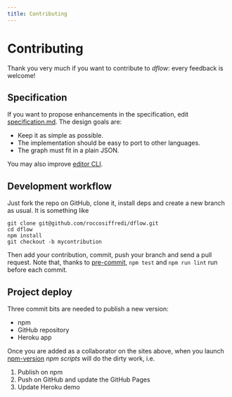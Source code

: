 ```yaml
---
title: Contributing
---
```


# Contributing

Thank you very much if you want to contribute to *dflow*: every feedback is welcome!

## Specification

If you want to propose enhancements in the specification, edit [specification.md](https://github.com/fibo/dflow/blob/master/gh-pages/specification.md).
The design goals are:

* Keep it as simple as possible.
* The implementation should be easy to port to other languages.
* The graph must fit in a plain JSON.

You may also improve [editor CLI](https://github.com/fibo/dflow/blob/master/gh-pages/editor.md).

## Development workflow

Just fork the repo on GitHub, clone it, install deps and create a new branch as usual.
It is something like

```
git clone git@github.com/roccosiffredi/dflow.git
cd dflow
npm install
git checkout -b mycontribution
```

Then add your contribution, commit, push your branch and send a pull request.
Note that, thanks to [pre-commit](https://www.npmjs.com/package/pre-commit), `npm test` and `npm run lint` run before each commit.

## Project deploy

Three commit bits are needed to publish a new version:

* npm
* GitHub repository
* Heroku app

Once you are added as a collaborator on the sites above,
when you launch [npm-version](https://docs.npmjs.com/cli/version) *npm scripts* will do the dirty work, i.e.

1. Publish on npm
2. Push on GitHub and update the GitHub Pages
3. Update Heroku demo

